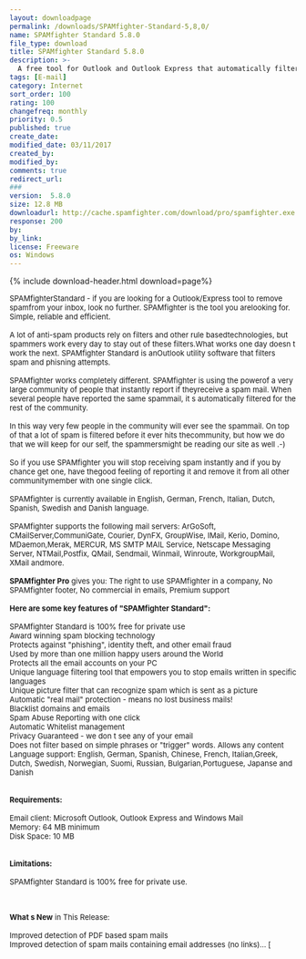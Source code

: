 ```yaml
---
layout: downloadpage
permalink: /downloads/SPAMfighter-Standard-5,8,0/
name: SPAMfighter Standard 5.8.0
file_type: download
title: SPAMfighter Standard 5.8.0
description: >-
  A free tool for Outlook and Outlook Express that automatically filters spam and phishing attempts
tags: [E-mail]
category: Internet
sort_order: 100
rating: 100
changefreq: monthly
priority: 0.5
published: true
create_date: 
modified_date: 03/11/2017
created_by: 
modified_by: 
comments: true
redirect_url: 
### 
version:  5.8.0
size: 12.8 MB
downloadurl: http://cache.spamfighter.com/download/pro/spamfighter.exe
response: 200
by: 
by_link: 
license: Freeware
os: Windows
---
```


{% include download-header.html download=page%}

<p style="fix-download-text !important">
<p><font size="2"><p>SPAMfighterStandard - if you are looking for a Outlook/Express tool to remove spamfrom your inbox, look no further. SPAMfighter is the tool you arelooking for. Simple, reliable and efficient. <br />
<br />
A lot of anti-spam products rely on filters and other rule basedtechnologies, but spammers work every day to stay out of these filters.What works one day doesn t work the next. SPAMfighter Standard is anOutlook utility software that filters spam and phisning attempts. <br />
<br />
SPAMfighter works completely different. SPAMfighter is using the powerof a very large community of people that instantly report if theyreceive a spam mail. When several people have reported the same spammail, it s automatically filtered for the rest of the community. <br />
<br />
In this way very few people in the community will ever see the spammail. On top of that a lot of spam is filtered before it ever hits thecommunity, but how we do that we will keep for our self, the spammersmight be reading our site as well .-) <br />
<br />
So if you use SPAMfighter you will stop receiving spam instantly and if you by chance get one, have thegood feeling of reporting it and remove it from all other communitymember with one single click. <br />
<br />
SPAMfighter is currently available in English, German, French, Italian, Dutch, Spanish, Swedish and Danish language.<br />
<br />
SPAMfighter supports the following mail servers: ArGoSoft, CMailServer,CommuniGate, Courier, DynFX, GroupWise, IMail, Kerio, Domino, MDaemon,Merak, MERCUR, MS SMTP MAIL Service, Netscape Messaging Server, NTMail,Postfix, QMail, Sendmail, Winmail, Winroute, WorkgroupMail, XMail andmore. <br />
<br />
<strong>SPAMfighter Pro</strong> gives you: The right to use SPAMfighter in a company, No SPAMfighter footer, No commercial in emails, Premium support<br />
<br />
<span><strong>Here are some key features of "SPAMfighter Standard":</strong></span><br />
<br />
SPAMfighter Standard is 100% free for private use <br />
Award winning spam blocking technology <br />
Protects against "phishing", identity theft, and other email</a> fraud <br />
Used by more than one million happy users around the World <br />
Protects all the email accounts on your PC <br />
Unique language filtering tool that empowers you to stop emails written in specific languages <br />
Unique picture filter that can recognize spam which is sent as a picture <br />
Automatic "real mail" protection - means no lost business mails! <br />
Blacklist domains and emails <br />
Spam Abuse Reporting with one click <br />
Automatic Whitelist management <br />
Privacy Guaranteed - we don t see any of your email <br />
Does not filter based on simple phrases or "trigger" words. Allows any content <br />
Language support: English, German, Spanish, Chinese, French, Italian,Greek, Dutch, Swedish, Norwegian, Suomi, Russian, Bulgarian,Portuguese, Japanse and Danish <br />
<br />
<br />
<span><strong>Requirements:</strong></span><br />
<br />
Email client: Microsoft Outlook, Outlook Express and Windows Mail <br />
Memory: 64 MB minimum <br />
Disk Space: 10 MB <br />
<br />
<br />
<span><strong>Limitations:</strong></span><br />
<br />
SPAMfighter Standard is 100% free for private use.<br />
</p>
<div class="celltext_big"><br />
<br />
<strong>What s New</strong> in This Release:<br />
<br />
Improved detection of PDF based spam mails<br />
Improved detection of spam mails containing email addresses (no links)... [ </div></p></p>
